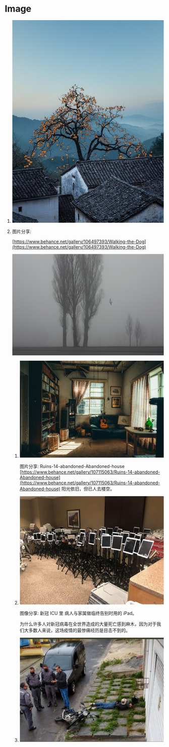 # Image

1. ![&#x56FE;&#x50CF;](../.gitbook/assets/EnglzPaVkAAkV6b.jpeg)
2. 图片分享:

   [https://www.behance.net/gallery/106497393/Walking-the-Dog](https://www.behance.net/gallery/106497393/Walking-the-Dog)

   ![244b68106497393.5f912a2757629](../.gitbook/assets/244b68106497393.5f912a2757629%20%281%29.jpg)

   1. ![img](../.gitbook/assets/456ad1107115063.5f9feec7272ce%20%281%29.jpg)

      图片分享: Ruins-14-abandoned-Abandoned-house [https://www.behance.net/gallery/107115063/Ruins-14-abandoned-Abandoned-house](https://www.behance.net/gallery/107115063/Ruins-14-abandoned-Abandoned-house) 阳光依旧，但已人去楼空。

   2. ![image-20201204153710651](../.gitbook/assets/image-20201204153710651-1607137484407%20%281%29.png)

      图像分享: 新冠 ICU 里 病人与家属做临终告别时用的 iPad。

      为什么许多人对新冠病毒在全世界造成的大量死亡感到麻木，因为对于我们大多数人来说，这场疫情的最惨痛经历是目击不到的。

   3. ![image-20201206153751981](../.gitbook/assets/image-20201206153751981.png)

